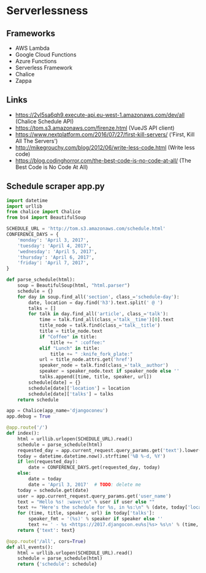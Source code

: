 # Serverlessness

## Frameworks

- AWS Lambda
- Google Cloud Functions
- Azure Functions
- Serverless Framework
- Chalice
- Zappa

## Links

- https://2vl5sa6qh9.execute-api.eu-west-1.amazonaws.com/dev/all (Chalice Schedule API)
- https://tom.s3.amazonaws.com/firenze.html (VueJS API client)
- https://www.nextplatform.com/2016/07/27/first-kill-servers/ ('First, Kill All The Servers')
- http://mikegrouchy.com/blog/2012/06/write-less-code.html (Write less code)
- https://blog.codinghorror.com/the-best-code-is-no-code-at-all/ (The Best Code is No Code At All)

## Schedule scraper app.py

```python
import datetime
import urllib
from chalice import Chalice
from bs4 import BeautifulSoup

SCHEDULE_URL = 'http://tom.s3.amazonaws.com/schedule.html'
CONFERENCE_DAYS = {
    'monday': 'April 3, 2017',
    'tuesday': 'April 4, 2017',
    'wednesday': 'April 5, 2017',
    'thursday': 'April 6, 2017',
    'friday': 'April 7, 2017',
}

def parse_schedule(html):
    soup = BeautifulSoup(html, "html.parser")
    schedule = {}
    for day in soup.find_all('section', class_='schedule-day'):
        date, location = day.find('h3').text.split(' @ ')
        talks = []
        for talk in day.find_all('article', class_='talk'):
            time = talk.find_all(class_='talk__time')[0].text
            title_node = talk.find(class_='talk__title')
            title = title_node.text
            if "Coffee" in title:
                title += " :coffee:"
            elif "Lunch" in title:
                title += " :knife_fork_plate:"
            url = title_node.attrs.get('href')
            speaker_node = talk.find(class_='talk__author')
            speaker = speaker_node.text if speaker_node else ''
            talks.append([time, title, speaker, url])
        schedule[date] = {}
        schedule[date]['location'] = location
        schedule[date]['talks'] = talks
    return schedule

app = Chalice(app_name='djangoconeu')
app.debug = True

@app.route('/')
def index():
    html = urllib.urlopen(SCHEDULE_URL).read()
    schedule = parse_schedule(html)
    requested_day = app.current_request.query_params.get('text').lower().strip()
    today = datetime.datetime.now().strftime('%B %-d, %Y')
    if len(requested_day):
        date = CONFERENCE_DAYS.get(requested_day, today)
    else:
        date = today
        date = 'April 3, 2017'  # TODO: delete me
    today = schedule.get(date)
    user = app.current_request.query_params.get('user_name')
    text = "Hello %s! :wave:\n" % user if user else ""
    text += "Here's the schedule for %s, in %s:\n" % (date, today['location'])
    for (time, title, speaker, url) in today['talks']:
        speaker_fmt = '(%s)' % speaker if speaker else ''
        text += ' - %s <https://2017.djangocon.eu%s|%s> %s\n' % (time, url, title, speaker_fmt)
    return {'text': text}

@app.route('/all', cors=True)
def all_events():
    html = urllib.urlopen(SCHEDULE_URL).read()
    schedule = parse_schedule(html)
    return {'schedule': schedule}
```
